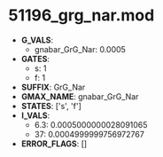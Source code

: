 # 51196_grg_nar.mod

- **G_VALS**:
  - gnabar_GrG_Nar: 0.0005
- **GATES**:
  - s: 1
  - f: 1
- **SUFFIX**: GrG_Nar
- **GMAX_NAME**: gnabar_GrG_Nar
- **STATES**: ['s', 'f']
- **I_VALS**:
  - 6.3: 0.0005000000028091065
  - 37: 0.0004999999756972767
- **ERROR_FLAGS**: []
